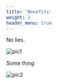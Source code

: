 ```yaml
---
title: 'Benefits'
weight: 2
header_menu: true
---
```


No lies.

![pic1](https://picsum.photos/id/0/400/300/)

Some thing

![pic2](https://picsum.photos/id/1/400/300/)

